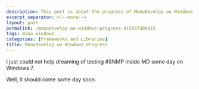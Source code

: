 ```yaml
---
description: This post is about the progress of MonoDevelop on Windows.
excerpt_separator: <!--more-->
layout: post
permalink: /monodevelop-on-windows-progress-815557308815
tags: mono windows
categories: [Frameworks and Libraries]
title: MonoDevelop on Windows Progress
---
```

I just could not help dreaming of testing #SNMP inside MD some day on Windows 7.

Well, it should come some day soon.
<!--more-->